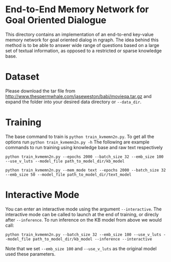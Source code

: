 # End-to-End Memory Network for Goal Oriented Dialogue
This directory contains an implementation of an end-to-end key-value memory network for goal oriented dialog in ngraph.
The idea behind this method is to be able to answer wide range of questions based on a large set of textual information, as opposed to a restricted or sparse knowledge base.

# Dataset
Please download the tar file from http://www.thespermwhale.com/jaseweston/babi/movieqa.tar.gz and expand the folder into your desired data directory or `--data_dir`. 

# Training
The base command to train is `python train_kvmemn2n.py`.
To get all the options run `python train_kvmemn2n.py -h`
The following are example commands to run training using knowledge base and raw text respectively
```
python train_kvmemn2n.py --epochs 2000 --batch_size 32 --emb_size 100 --use_v_luts --model_file path_to_model_dir/kb_model
```
```
python train_kvmemn2n.py --mem_mode text --epochs 2000 --batch_size 32 --emb_size 50 --model_file path_to_model_dir/text_model
```

# Interactive Mode

You can enter an interactive mode using the argument `--interactive`. The interactive mode can be called to launch at the end of training, or direcly after `--inference`. To run inference on the KB model from above we would call:

```
python train_kvmemn2n.py --batch_size 32 --emb_size 100 --use_v_luts --model_file path_to_model_dir/kb_model --inference --interactive
```
Note that we set `--emb_size 100` and `--use_v_luts` as the original model used these parameters.
